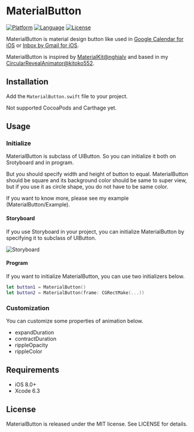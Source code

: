 # MaterialButton
[![Platform](http://img.shields.io/badge/platform-ios-blue.svg?style=flat
)](https://developer.apple.com/iphone/index.action)
[![Language](http://img.shields.io/badge/language-swift-brightgreen.svg?style=flat
)](https://developer.apple.com/swift)
[![License](http://img.shields.io/badge/license-MIT-lightgrey.svg?style=flat
)](http://mit-license.org)

MaterialButton is material design button like used in [Google Calendar for iOS](https://itunes.apple.com/us/app/google-calendar/id909319292?mt=8) or [Inbox by Gmail for iOS](https://itunes.apple.com/us/app/inbox-by-gmail-inbox-that/id905060486?mt=8).  

MaterialButton is inspired by [MaterialKit@nghialv](https://github.com/nghialv/MaterialKit) and based in my [CircularRevealAnimator@kitoko552](https://github.com/kitoko552/CircularRevealAnimator).

## Installation
Add the `MaterialButton.swift` file to your project.

Not supported CocoaPods and Carthage yet.

## Usage
### Initialize
MaterialButton is subclass of UIButton. So you can initialize it both on Srotyboard and in program.

But you should specify width and height of button to equal. MaterialButton should be square and its background color should be same to super view, but if you use it as circle shape, you do not have to be same color.

If you want to know more, please see my example (MaterialButton/Example).


#### Storyboard
If you use Storyboard in your project, you can initialize MaterialButton by specifying it to subclass of UIButton.

![Storyboard](http://f.st-hatena.com/images/fotolife/k/kitoko552/20150630/20150630171315.png)

#### Program
If you want to initialize MaterialButton, you can use two initializers below.

```swift
let button1 = MaterialButton()
let button2 = MaterialButton(frame: CGRectMake(...))
```

### Customization
You can customize some properties of animation below.
- expandDuration
- contractDuration
- rippleOpacity
- rippleColor

## Requirements
- iOS 8.0+
- Xcode 6.3

## License
MaterialButton is released under the MIT license. See LICENSE for details.
